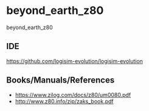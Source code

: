 # beyond_earth_z80
beyond_earth_z80

## IDE

https://github.com/logisim-evolution/logisim-evolution

## Books/Manuals/References

- https://www.zilog.com/docs/z80/um0080.pdf
- http://www.z80.info/zip/zaks_book.pdf